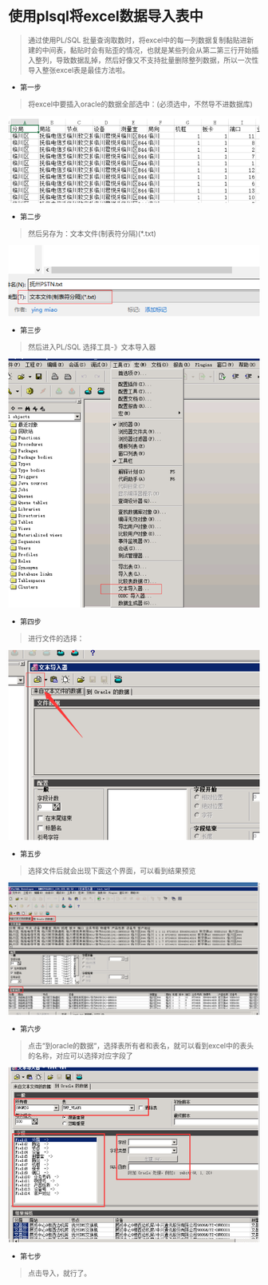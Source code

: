 # 使用plsql将excel数据导入表中

> 通过使用PL/SQL 批量查询取数时，将excel中的每一列数据复制黏贴进新建的中间表，黏贴时会有贴歪的情况，也就是某些列会从第二第三行开始插入整列，导致数据乱掉，然后好像又不支持批量删除整列数据，所以一次性导入整张excel表是最佳方法啦。

* 第一步
> 将excel中要插入oracle的数据全部选中：(必须选中，不然导不进数据库)

![x](../images/oracle-excle-01.png)

* 第二步
> 然后另存为：文本文件(制表符分隔)(*.txt)

![x](../images/oracle-excle-02.png)
* 第三步
> 然后进入PL/SQL 选择工具-》文本导入器

![x](../images/oracle-excle-03.png)
* 第四步
> 进行文件的选择：

![x](../images/oracle-excle-04.png)
* 第五步
> 选择文件后就会出现下面这个界面，可以看到结果预览

![x](../images/oracle-excle-05.png)
* 第六步
> 点击“到oracle的数据“，选择表所有者和表名，就可以看到excel中的表头的名称，对应可以选择对应字段了

![x](../images/oracle-excle-06.png)
* 第七步
> 点击导入，就行了。


